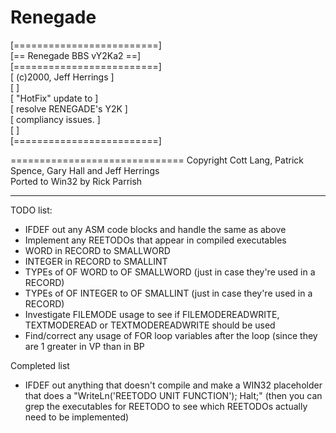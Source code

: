 Renegade
========

[=========================]<br />
[== Renegade BBS vY2Ka2 ==]<br />
[=========================]<br />
[ (c)2000, Jeff Herrings  ]<br />
[                         ]<br />
[ "HotFix" update to      ]<br />
[ resolve RENEGADE's Y2K  ]<br />
[ compliancy issues.      ]<br />
[                         ]<br />
[=========================]<br />

==============================
Copyright Cott Lang, Patrick Spence, Gary Hall and Jeff Herrings<br />
Ported to Win32 by Rick Parrish<br />

<hr />

TODO list:<br />
<ul>
  <li>IFDEF out any ASM code blocks and handle the same as above</li>
  <li>Implement any REETODOs that appear in compiled executables</li>
  <li>WORD in RECORD to SMALLWORD</li>
  <li>INTEGER in RECORD to SMALLINT</li>
  <li>TYPEs of OF WORD to OF SMALLWORD (just in case they're used in a RECORD)</li>
  <li>TYPEs of OF INTEGER to OF SMALLINT (just in case they're used in a RECORD)</li>
  <li>Investigate FILEMODE usage to see if FILEMODEREADWRITE, TEXTMODEREAD or TEXTMODEREADWRITE should be used</li>
  <li>Find/correct any usage of FOR loop variables after the loop (since they are 1 greater in VP than in BP</li>
</ul>

Completed list<br />
<ul>
  <li>IFDEF out anything that doesn't compile and make a WIN32 placeholder that does a "WriteLn('REETODO UNIT FUNCTION'); Halt;" (then you can grep the executables for REETODO to see which REETODOs actually need to be implemented)</li>
</ul>
